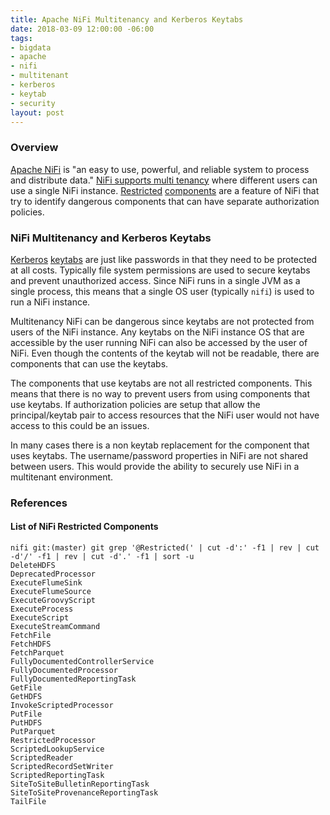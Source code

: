```yaml
---
title: Apache NiFi Multitenancy and Kerberos Keytabs
date: 2018-03-09 12:00:00 -06:00
tags:
- bigdata
- apache
- nifi
- multitenant
- kerberos
- keytab
- security
layout: post
---
```


### Overview
[Apache NiFi](https://nifi.apache.org/) is "an easy to use, powerful, and reliable system to process and distribute data." [NiFi supports multi tenancy](https://nifi.apache.org/docs/nifi-docs/html/user-guide.html#UI-with-multi-tenant-authorization) where different users can use a single NiFi instance. [Restricted](https://static.javadoc.io/org.apache.nifi/nifi-api/1.5.0/org/apache/nifi/annotation/behavior/Restricted.html) [components](https://docs.hortonworks.com/HDPDocuments/HDF3/HDF-3.0.2/bk_developer-guide/content/restricted.html) are a feature of NiFi that try to identify dangerous components that can have separate authorization policies.

### NiFi Multitenancy and Kerberos Keytabs
[Kerberos](https://web.mit.edu/kerberos/) [keytabs](https://web.mit.edu/kerberos/krb5-1.12/doc/basic/keytab_def.html) are just like passwords in that they need to be protected at all costs. Typically file system permissions are used to secure keytabs and prevent unauthorized access. Since NiFi runs in a single JVM as a single process, this means that a single OS user (typically `nifi`) is used to run a NiFi instance.

Multitenancy NiFi can be dangerous since keytabs are not protected from users of the NiFi instance. Any keytabs on the NiFi instance OS that are accessible by the user running NiFi can also be accessed by the user of NiFi. Even though the contents of the keytab will not be readable, there are components that can use the keytabs.

The components that use keytabs are not all restricted components. This means that there is no way to prevent users from using components that use keytabs. If authorization policies are setup that allow the principal/keytab pair to access resources that the NiFi user would not have access to this could be an issues.

In many cases there is a non keytab replacement for the component that uses keytabs. The username/password properties in NiFi are not shared between users. This would provide the ability to securely use NiFi in a multitenant environment.

### References
#### List of NiFi Restricted Components 
```
nifi git:(master) git grep '@Restricted(' | cut -d':' -f1 | rev | cut -d'/' -f1 | rev | cut -d'.' -f1 | sort -u
DeleteHDFS
DeprecatedProcessor
ExecuteFlumeSink
ExecuteFlumeSource
ExecuteGroovyScript
ExecuteProcess
ExecuteScript
ExecuteStreamCommand
FetchFile
FetchHDFS
FetchParquet
FullyDocumentedControllerService
FullyDocumentedProcessor
FullyDocumentedReportingTask
GetFile
GetHDFS
InvokeScriptedProcessor
PutFile
PutHDFS
PutParquet
RestrictedProcessor
ScriptedLookupService
ScriptedReader
ScriptedRecordSetWriter
ScriptedReportingTask
SiteToSiteBulletinReportingTask
SiteToSiteProvenanceReportingTask
TailFile
```

